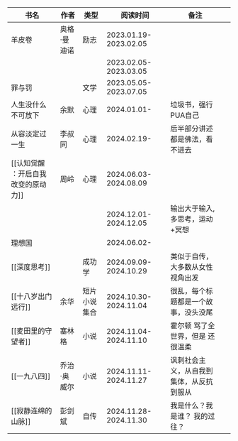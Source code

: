 
| 书名                   | 作者     | 类型     | 阅读时间                   | 备注                   |     |
| -------------------- | ------ | ------ | ---------------------- | -------------------- | --- |
| 羊皮卷                  | 奥格·曼迪诺 | 励志     | 2023.01.19-2023.02.05  |                      |     |
|                      |        |        | 2023.02.05-2023.03.05  |                      |     |
| 罪与罚                  |        | 文学     | 2023.05.05-2023.07.05  |                      |     |
| 人生没什么不可放下            | 余默     | 心理     | 2024.01.01-            | 垃圾书，强行PUA自己          |     |
| 从容淡定过一生              | 李叔同    | 心理     | 2024.02.19-            | 后半部分讲述都是佛法，看不进去      |     |
| [[认知觉醒 ：开启自我改变的原动力]] | 周岭     | 心理     | 2024.06.03-2024.08.09  |                      |     |
|                      |        |        | 2024.12.01-2024.12.05  | 输出大于输入, 多思考，运动+冥想    |     |
| 理想国                  |        |        | 2024.06.02-            |                      |     |
| [[深度思考]]             |        | 成功学    | 2024.09.09-2024.10.29  | 类似于自传，大多数从女性视角出发     |     |
| [[十八岁出门远行]]          | 余华     | 短片小说集合 | 2024.10.30- 2024.11.04 | 很乱，每个标题都是一个故事，没头没尾   |     |
| [[麦田里的守望者]]          | 塞林格    | 小说     | 2024.11.04-2024.11.10  | 霍尔顿 骂了全世界，但是 还很温柔    |     |
| [[一九八四]]             | 乔治·奥威尔 | 小说     | 2024.11.11-2024.11.27  | 讽刺社会主义，从自我到集体，从反抗到服从 |     |
| [[寂静连绵的山脉]]          | 彭剑斌    | 自传     | 2024.11.28-2024.11.30  | 我是什么？我是谁？ 我的过往？      |     |

